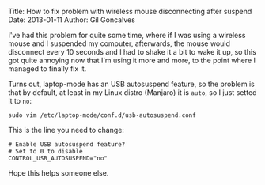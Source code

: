 Title: How to fix problem with wireless mouse disconnecting after suspend
Date: 2013-01-11
Author: Gil Goncalves


I've had this problem for quite some time, where if I was using a wireless
mouse and I suspended my computer, afterwards, the mouse would disconnect
every 10 seconds and I had to shake it a bit to wake it up, so this got quite
annoying now that I'm using it more and more, to the point where I managed to
finally fix it.

Turns out, laptop-mode has an USB autosuspend feature, so the problem is that
by default, at least in my Linux distro (Manjaro) it is `auto`, so I just
setted it to `no`:

    sudo vim /etc/laptop-mode/conf.d/usb-autosuspend.conf

This is the line you need to change:

    # Enable USB autosuspend feature?
    # Set to 0 to disable
    CONTROL_USB_AUTOSUSPEND="no"

Hope this helps someone else.

